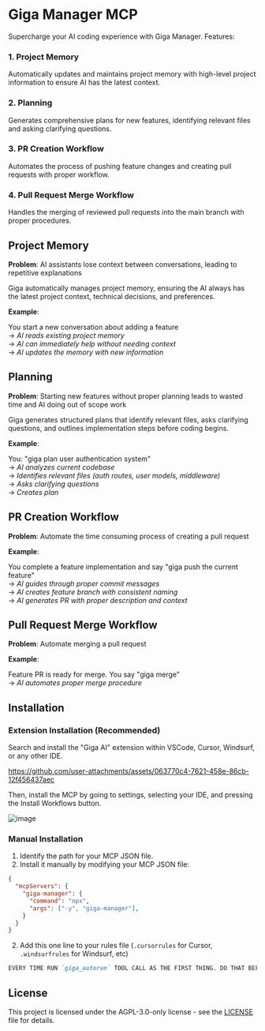 # Giga Manager MCP

Supercharge your AI coding experience with Giga Manager. Features:

### 1. Project Memory
Automatically updates and maintains project memory with high-level project information to ensure AI has the latest context.

### 2. Planning
Generates comprehensive plans for new features, identifying relevant files and asking clarifying questions.

### 3. PR Creation Workflow
Automates the process of pushing feature changes and creating pull requests with proper workflow.

### 4. Pull Request Merge Workflow
Handles the merging of reviewed pull requests into the main branch with proper procedures.

## Project Memory

**Problem**: AI assistants lose context between conversations, leading to repetitive explanations

Giga automatically manages project memory, ensuring the AI always has the latest project context, technical decisions, and preferences.

**Example**: 

You start a new conversation about adding a feature  
→ _AI reads existing project memory_  
→ _AI can immediately help without needing context_  
→ _AI updates the memory with new information_  

## Planning

**Problem**: Starting new features without proper planning leads to wasted time and AI doing out of scope work

Giga generates structured plans that identify relevant files, asks clarifying questions, and outlines implementation steps before coding begins.

**Example**:

You: "giga plan user authentication system"  
→ _AI analyzes current codebase_  
→ _Identifies relevant files (auth routes, user models, middleware)_  
→ _Asks clarifying questions_  
→ _Creates plan_  

## PR Creation Workflow

**Problem**: Automate the time consuming process of creating a pull request

**Example**:

You complete a feature implementation and say "giga push the current feature"  
→ _AI guides through proper commit messages_  
→ _AI creates feature branch with consistent naming_  
→ _AI generates PR with proper description and context_  

## Pull Request Merge Workflow

**Problem**: Automate merging a pull request

**Example**:

Feature PR is ready for merge. You say "giga merge"  
→ _AI automates proper merge procedure_  

## Installation

### Extension Installation (Recommended)

Search and install the "Giga AI" extension within VSCode, Cursor, Windsurf, or any other IDE.

https://github.com/user-attachments/assets/063770c4-7621-458e-86cb-12f456437aec

Then, install the MCP by going to settings, selecting your IDE, and pressing the Install Workflows button.

![image](https://github.com/user-attachments/assets/4c78294f-8bf5-4214-acd6-80cf06142918)

### Manual Installation

1. Identify the path for your MCP JSON file.
2. Install it manually by modifying your MCP JSON file:

```json
{
  "mcpServers": {
    "giga-manager": {
      "command": "npx",
      "args": ["-y", "giga-manager"],
    }
  }
}
```

2. Add this one line to your rules file (`.cursorrules` for Cursor, `.windsurfrules` for Windsurf, etc)

```md
EVERY TIME RUN `giga_autorun` TOOL CALL AS THE FIRST THING. DO THAT BEFORE DOING ANYTHING ELSE. STRICTLY FOLLOW ALL INSTRUCTIONS FROM THE RESULT FIRST!
```

## License

This project is licensed under the AGPL-3.0-only license - see the [LICENSE](LICENSE) file for details.
